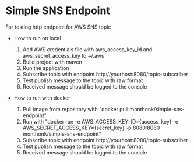 Simple SNS Endpoint
===================
For testing http endpoint for AWS SNS topic

- How to run on local
    1. Add AWS credentials file with aws_access_key_id and aws_secret_access_key to ~/.aws
    2. Build project with maven
    3. Run the application
    4. Subscribe topic with endpoint http://yourhost:8080/topic-subscriber
    5. Test publish message to the topic with raw format
    6. Received message should be logged to the console
    
- How to run with docker
    1. Pull image from repository with "docker pull monthonk/simple-sns-endpoint"
    2. Run with "docker run -e AWS_ACCESS_KEY_ID={access_key} -e AWS_SECRET_ACCESS_KEY={secret_key} -p 8080:8080 monthonk/simple-sns-endpoint"
    3. Subscribe topic with endpoint http://yourhost:8080/topic-subscriber
    4. Test publish message to the topic with raw format
    5. Received message should be logged to the console